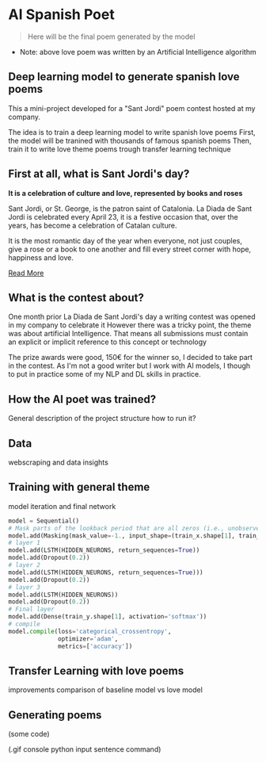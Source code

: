 # AI Spanish Poet

> Here will be the final poem generated by the model

* Note: above love poem was written by an Artificial Intelligence algorithm

## Deep learning model to generate spanish love poems

This a  mini-project developed for a "Sant Jordi" poem contest hosted at my company.

The idea is to train a deep learning model to write spanish love poems
First, the model will be tranined with thousands of famous spanish poems
Then, train it to write love theme poems trough transfer learning technique

## First at all, what is Sant Jordi's day?
**It is a celebration of culture and love, represented by books and roses**

Sant Jordi, or St. George, is the patron saint of Catalonia.
La Diada de Sant Jordi is celebrated every April 23, it is a festive occasion that, over the years, has become a celebration of Catalan culture.

It is the most romantic day of the year when everyone, not just couples, give a rose or a book to one another and fill every street corner with hope, happiness and love.

[Read More](http://lameva.barcelona.cat/culturapopular/en/festivals-and-traditions/sant-jordi)


## What is the contest about?
One month prior La Diada de Sant Jordi's day a writing contest was opened in my company to celebrate it
However there was a tricky point, the theme was about artificial Intelligence. That means all submissions must contain an explicit or implicit reference to this concept or technology

The prize awards were good, 150€ for the winner so, I decided to take part in the contest. As I'm not a good writer but I work with AI models, I though to put in practice some of my NLP and DL skills in practice.


## How the AI poet was trained?
General description of the project structure
how to run it?


## Data
webscraping and data insights


## Training with general theme
model iteration and final network

```python
model = Sequential()
# Mask parts of the lookback period that are all zeros (i.e., unobserved) so they don't skew the model
model.add(Masking(mask_value=-1., input_shape=(train_x.shape[1], train_x.shape[2])))
# layer 1
model.add(LSTM(HIDDEN_NEURONS, return_sequences=True))
model.add(Dropout(0.2))
# layer 2
model.add(LSTM(HIDDEN_NEURONS, return_sequences=True)))
model.add(Dropout(0.2))
# layer 3
model.add(LSTM(HIDDEN_NEURONS))
model.add(Dropout(0.2))
# Final layer
model.add(Dense(train_y.shape[1], activation='softmax'))
# compile
model.compile(loss='categorical_crossentropy',
              optimizer='adam',
              metrics=['accuracy'])
```

## Transfer Learning with love poems
improvements comparison of baseline model vs love model


## Generating poems
(some code)

(.gif console python input sentence command)
